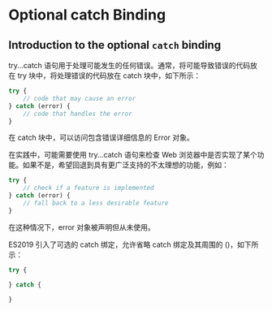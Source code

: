 # Optional catch Binding

## Introduction to the optional `catch` binding

try...catch 语句用于处理可能发生的任何错误。通常，将可能导致错误的代码放在 try 块中，将处理错误的代码放在 catch 块中，如下所示：

```js
try {
    // code that may cause an error
} catch (error) {
    // code that handles the error
} 
```

在 catch 块中，可以访问包含错误详细信息的 Error 对象。

在实践中，可能需要使用 try...catch 语句来检查 Web 浏览器中是否实现了某个功能。如果不是，希望回退到具有更广泛支持的不太理想的功能，例如：

```js
try {
    // check if a feature is implemented
} catch (error) {
    // fall back to a less desirable feature
}
```

在这种情况下，error 对象被声明但从未使用。

ES2019 引入了可选的 catch 绑定，允许省略 catch 绑定及其周围的 ()，如下所示：

```js
try {

} catch {

}
```